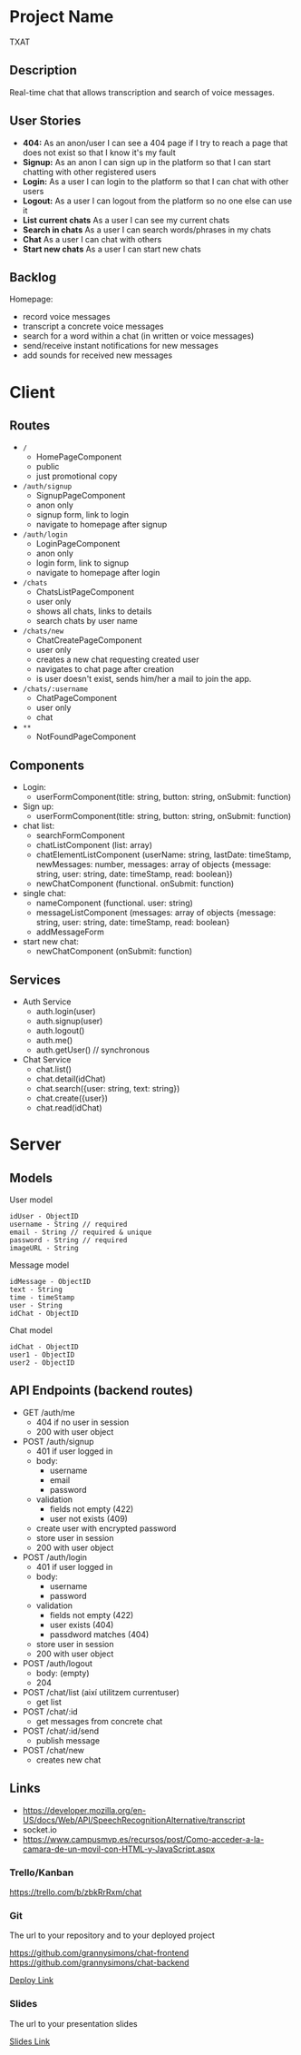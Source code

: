# Project Name

TXAT

## Description

Real-time chat that allows transcription and search of voice messages.

## User Stories

-  **404:** As an anon/user I can see a 404 page if I try to reach a page that does not exist so that I know it's my fault
-  **Signup:** As an anon I can sign up in the platform so that I can start chatting with other registered users
-  **Login:** As a user I can login to the platform so that I can chat with other users
-  **Logout:** As a user I can logout from the platform so no one else can use it
-  **List current chats** As a user I can see my current chats
-  **Search in chats** As a user I can search words/phrases in my chats
-  **Chat** As a user I can chat with others
-  **Start new chats** As a user I can start new chats

## Backlog

Homepage:
- record voice messages
- transcript a concrete voice messages
- search for a word within a chat (in written or voice messages)
- send/receive instant notifications for new messages
- add sounds for received new messages
  
# Client

## Routes

- `/`
  - HomePageComponent
  - public
  - just promotional copy
- `/auth/signup`
  - SignupPageComponent
  - anon only
  - signup form, link to login
  - navigate to homepage after signup
- `/auth/login`
  - LoginPageComponent
  - anon only
  - login form, link to signup
  - navigate to homepage after login
- `/chats` 
  - ChatsListPageComponent
  - user only
  - shows all chats, links to details
  - search chats by user name
- `/chats/new` 
  - ChatCreatePageComponent
  - user only
  - creates a new chat requesting created user
  - navigates to chat page after creation
  - is user doesn't exist, sends him/her a mail to join the app.
- `/chats/:username` 
  - ChatPageComponent 
  - user only
  - chat
- `**`
  - NotFoundPageComponent


## Components

- Login:
  - userFormComponent(title: string, button: string, onSubmit: function)
- Sign up:
  - userFormComponent(title: string, button: string, onSubmit: function)
- chat list:
  - searchFormComponent
  - chatListComponent (list: array)
  - chatElementListComponent (userName: string, lastDate: timeStamp, newMessages: number, messages: array of objects {message: string, user: string, date: timeStamp, read: boolean})
  - newChatComponent (functional. onSubmit: function)
- single chat:
  - nameComponent (functional. user: string)
  - messageListComponent (messages: array of objects {message: string, user: string, date: timeStamp, read: boolean}
  - addMessageForm
- start new chat:
  - newChatComponent (onSubmit: function)


## Services

- Auth Service
  - auth.login(user)
  - auth.signup(user)
  - auth.logout()
  - auth.me()
  - auth.getUser() // synchronous
- Chat Service
  - chat.list()
  - chat.detail(idChat)
  - chat.search({user: string, text: string})
  - chat.create({user})
  - chat.read(idChat)

# Server

## Models

User model

```
idUser - ObjectID
username - String // required
email - String // required & unique
password - String // required
imageURL - String
```
Message model

```
idMessage - ObjectID
text - String
time - timeStamp
user - String
idChat - ObjectID
```
Chat model

```
idChat - ObjectID
user1 - ObjectID
user2 - ObjectID
```

## API Endpoints (backend routes)

- GET /auth/me
  - 404 if no user in session
  - 200 with user object
- POST /auth/signup
  - 401 if user logged in
  - body:
    - username
    - email
    - password
  - validation
    - fields not empty (422)
    - user not exists (409)
  - create user with encrypted password
  - store user in session
  - 200 with user object
- POST /auth/login
  - 401 if user logged in
  - body:
    - username
    - password
  - validation
    - fields not empty (422)
    - user exists (404)
    - passdword matches (404)
  - store user in session
  - 200 with user object
- POST /auth/logout
  - body: (empty)
  - 204
- POST /chat/list (així utilitzem currentuser)
  - get list
- POST /chat/:id
  - get messages from concrete chat
- POST /chat/:id/send
  - publish message
- POST /chat/new
  - creates new chat  

## Links
- https://developer.mozilla.org/en-US/docs/Web/API/SpeechRecognitionAlternative/transcript
- socket.io
- https://www.campusmvp.es/recursos/post/Como-acceder-a-la-camara-de-un-movil-con-HTML-y-JavaScript.aspx

### Trello/Kanban

https://trello.com/b/zbkRrRxm/chat

### Git

The url to your repository and to your deployed project

https://github.com/grannysimons/chat-frontend
https://github.com/grannysimons/chat-backend

[Deploy Link](http://heroku.com)

### Slides

The url to your presentation slides

[Slides Link](http://slides.com)